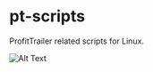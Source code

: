 # pt-scripts 
ProfitTrailer related scripts for Linux.

![Alt Text](https://media.giphy.com/media/2YhIaUjUCD7OrGau4Z/giphy.gif)
